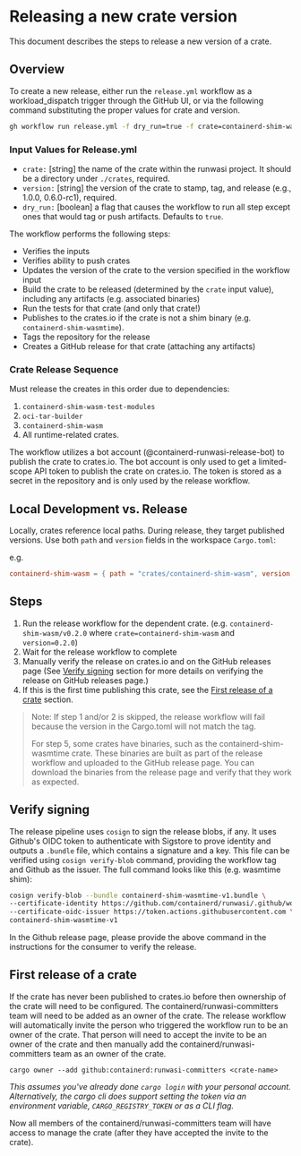 # Releasing a new crate version

This document describes the steps to release a new version of a crate.

## Overview

To create a new release, either run the `release.yml` workflow as a workload_dispatch trigger through the GitHub UI, or via the following command substituting the proper values for crate and version.
```bash
gh workflow run release.yml -f dry_run=true -f crate=containerd-shim-wasm -f version=0.4.0
```

### Input Values for Release.yml
- `crate:` [string] the name of the crate within the runwasi project. It should be a directory under `./crates`, required.
- `version:` [string] the version of the crate to stamp, tag, and release (e.g., 1.0.0, 0.6.0-rc1), required.
- `dry_run:` [boolean] a flag that causes the workflow to run all step except ones that would tag or push artifacts. Defaults to `true`.

The workflow performs the following steps:
- Verifies the inputs
- Verifies ability to push crates
- Updates the version of the crate to the version specified in the workflow input
- Build the crate to be released (determined by the `crate` input value), including any artifacts (e.g. associated binaries)
- Run the tests for that crate (and only that crate!)
- Publishes to the crates.io if the crate is not a shim binary (e.g. `containerd-shim-wasmtime`).
- Tags the repository for the release
- Creates a GitHub release for that crate (attaching any artifacts)

### Crate Release Sequence

Must release the creates in this order due to dependencies:
1. `containerd-shim-wasm-test-modules`
2. `oci-tar-builder`
3. `containerd-shim-wasm`
4. All runtime-related crates.

The workflow utilizes a bot account (@containerd-runwasi-release-bot) to publish the crate to crates.io. The bot account is only used to get a limited-scope API token to publish the crate on crates.io. The token is stored as a secret in the repository and is only used by the release workflow.

## Local Development vs. Release
Locally, crates reference local paths. During release, they target published versions.
Use both `path` and `version` fields in the workspace `Cargo.toml`:

e.g.

```toml
containerd-shim-wasm = { path = "crates/containerd-shim-wasm", version = "0.4.0" }
```

## Steps

1. Run the release workflow for the dependent crate. (e.g. `containerd-shim-wasm/v0.2.0` where `crate=containerd-shim-wasm` and `version=0.2.0`)
2. Wait for the release workflow to complete
3. Manually verify the release on crates.io and on the GitHub releases page (See [Verify signing](#Verify-signing) section for more details on verifying the release on GitHub releases page.)
4. If this is the first time publishing this crate, see the [First release of a crate](#First-release-of-a-crate) section.

> Note: If step 1 and/or 2 is skipped, the release workflow will fail because the version in the Cargo.toml will not match the tag.
>
> For step 5, some crates have binaries, such as the containerd-shim-wasmtime crate. These binaries are built as part of the release workflow and uploaded to the GitHub release page. You can download the binaries from the release page and verify that they work as expected.

## Verify signing

The release pipeline uses `cosign` to sign the release blobs, if any. It uses Github's OIDC token to authenticate with Sigstore to prove identity and outputs a `.bundle` file, which contains a signature and a key. This file can be verified using `cosign verify-blob` command, providing the workflow tag and Github as the issuer. The full command looks like this (e.g. wasmtime shim):

```sh
cosign verify-blob --bundle containerd-shim-wasmtime-v1.bundle \
--certificate-identity https://github.com/containerd/runwasi/.github/workflows/release.yml@refs/tags/containerd-shim-wasmtime/<tag> \ 
--certificate-oidc-issuer https://token.actions.githubusercontent.com \
containerd-shim-wasmtime-v1
```

In the Github release page, please provide the above command in the instructions for the consumer to verify the release.

## First release of a crate

If the crate has never been published to crates.io before then ownership of the crate will need to be configured.
The containerd/runwasi-committers team will need to be added as an owner of the crate.
The release workflow will automatically invite the person who triggered the workflow run to be an owner of the crate.
That person will need to accept the invite to be an owner of the crate and then manually add the containerd/runwasi-committers team as an owner of the crate.

```
cargo owner --add github:containerd:runwasi-committers <crate-name>
```

*This assumes you've already done `cargo login` with your personal account.
Alternatively, the cargo cli does support setting the token via an environment variable, `CARGO_REGISTRY_TOKEN` or as a CLI flag.*

Now all members of the containerd/runwasi-committers team will have access to manage the crate (after they have accepted the invite to the crate).